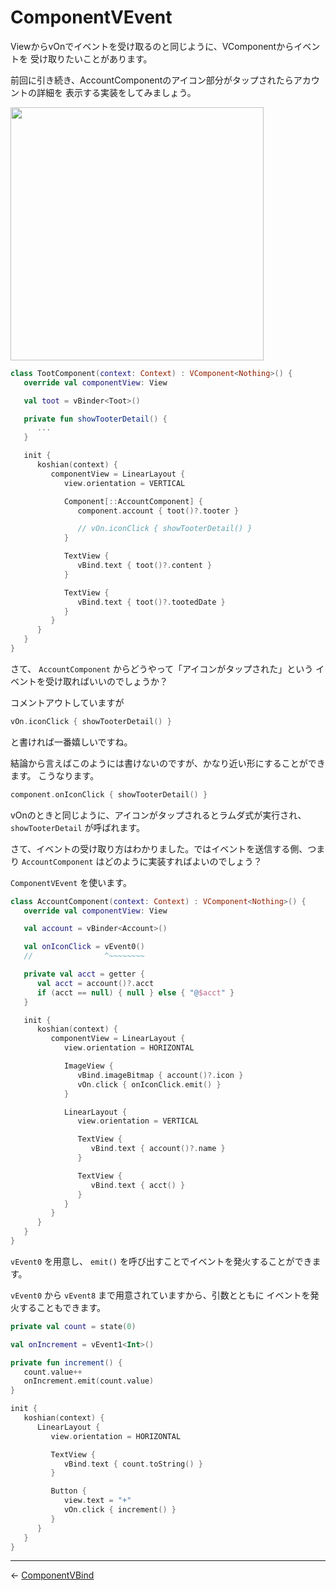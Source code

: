 
ComponentVEvent
================================================================================

ViewからvOnでイベントを受け取るのと同じように、VComponentからイベントを
受け取りたいことがあります。

前回に引き続き、AccountComponentのアイコン部分がタップされたらアカウントの詳細を
表示する実装をしてみましょう。

<img src="https://raw.github.com/wcaokaze/Vue.android/master/imgs/example_status.png" width="405px">

```kotlin
class TootComponent(context: Context) : VComponent<Nothing>() {
   override val componentView: View

   val toot = vBinder<Toot>()

   private fun showTooterDetail() {
      ...
   }

   init {
      koshian(context) {
         componentView = LinearLayout {
            view.orientation = VERTICAL

            Component[::AccountComponent] {
               component.account { toot()?.tooter }

               // vOn.iconClick { showTooterDetail() }
            }

            TextView {
               vBind.text { toot()?.content }
            }

            TextView {
               vBind.text { toot()?.tootedDate }
            }
         }
      }
   }
}
```
さて、 `AccountComponent` からどうやって「アイコンがタップされた」という
イベントを受け取ればいいのでしょうか？

コメントアウトしていますが
```kotlin
vOn.iconClick { showTooterDetail() }
```
と書ければ一番嬉しいですね。

結論から言えばこのようには書けないのですが、かなり近い形にすることができます。
こうなります。
```kotlin
component.onIconClick { showTooterDetail() }
```

vOnのときと同じように、アイコンがタップされるとラムダ式が実行され、
`showTooterDetail` が呼ばれます。

さて、イベントの受け取り方はわかりました。ではイベントを送信する側、つまり
`AccountComponent` はどのように実装すればよいのでしょう？

`ComponentVEvent` を使います。

```kotlin
class AccountComponent(context: Context) : VComponent<Nothing>() {
   override val componentView: View

   val account = vBinder<Account>()

   val onIconClick = vEvent0()
   //                ^~~~~~~~~

   private val acct = getter {
      val acct = account()?.acct
      if (acct == null) { null } else { "@$acct" }
   }

   init {
      koshian(context) {
         componentView = LinearLayout {
            view.orientation = HORIZONTAL

            ImageView {
               vBind.imageBitmap { account()?.icon }
               vOn.click { onIconClick.emit() }
            }

            LinearLayout {
               view.orientation = VERTICAL

               TextView {
                  vBind.text { account()?.name }
               }

               TextView {
                  vBind.text { acct() }
               }
            }
         }
      }
   }
}
```
`vEvent0` を用意し、 `emit()` を呼び出すことでイベントを発火することができます。

`vEvent0` から `vEvent8` まで用意されていますから、引数とともに
イベントを発火することもできます。

```kotlin
private val count = state(0)

val onIncrement = vEvent1<Int>()

private fun increment() {
   count.value++
   onIncrement.emit(count.value)
}

init {
   koshian(context) {
      LinearLayout {
         view.orientation = HORIZONTAL

         TextView {
            vBind.text { count.toString() }
         }

         Button {
            view.text = "+"
            vOn.click { increment() }
         }
      }
   }
}
```


* * * * * * * * * * * * * * * * * * * * * * * * * * * * * * * * * * * * * * * *

← [ComponentVBind](ComponentVBind.md)

